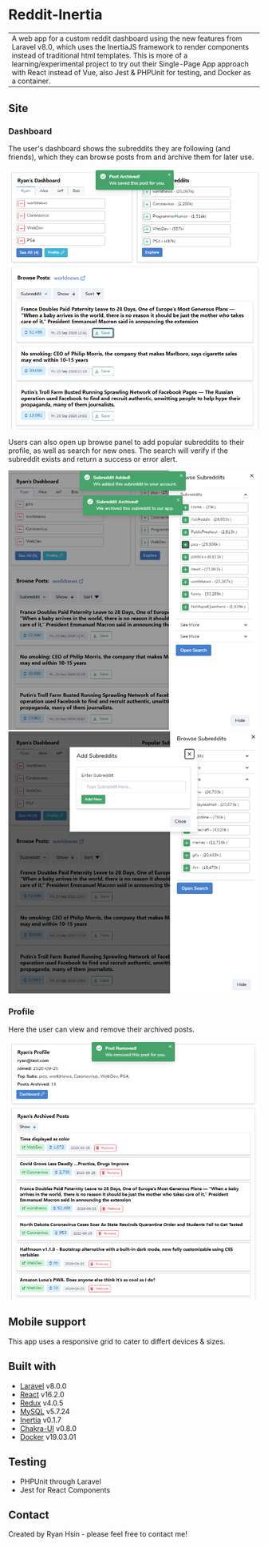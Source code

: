 # Reddit-Inertia
<table>
<tr>
<td>
  A web app for a custom reddit dashboard using the new features from Laravel v8.0, which uses the InertiaJS framework to render components instead of traditional html templates. This is more of a learning/experimental project to try out their Single-Page App approach with React instead of Vue, also Jest & PHPUnit for testing, and Docker as a container. 
</td>
</tr>
</table>


## Site

### Dashboard
The user's dashboard shows the subreddits they are following (and friends), which they can browse posts from and archive them for later use. 

![](/public/Dashboard.png?raw=true)


Users can also open up browse panel to add popular subreddits to their profile, as well as search for new ones. The search will verify if the subreddit exists and return a success or error alert.

![](/public/Browse.png?raw=true) ![](/public/Search.png?raw=true)



### Profile
Here the user can view and remove their archived posts.

![](public/Profile.png?raw=true)


## Mobile support
This app uses a responsive grid to cater to differt devices & sizes. 


## Built with 
- [Laravel](https://laravel.com/) v8.0.0
- [React](https://reactjs.org/) v16.2.0
- [Redux](https://redux.js.org/) v4.0.5
- [MySQL](https://www.mysql.com/) v5.7.24
- [Inertia](http://inertiajs.com/) v0.1.7
- [Chakra-UI](https://chakra-ui.com/) v0.8.0
- [Docker](https://docker.com/) v19.03.01


## Testing
- PHPUnit through Laravel 
- Jest for React Components


## Contact
Created by Ryan Hsin - please feel free to contact me!